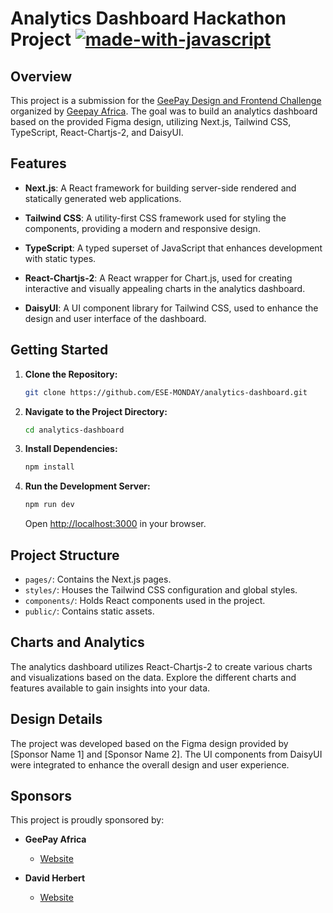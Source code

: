 # Analytics Dashboard Hackathon Project [![made-with-javascript](https://img.shields.io/badge/Made%20with-JavaScript-1f425f.svg)](https://www.javascript.com)

## Overview

This project is a submission for the [GeePay Design and Frontend Challenge](https://www.geegpay.africa/blog/geegpay-design-and-front-end-challenge-unleash-your-creativity) organized by [Geepay Africa](https://www.geegpay.africa/blog/geegpay-design-and-front-end-challenge-unleash-your-creativity). The goal was to build an analytics dashboard based on the provided Figma design, utilizing Next.js, Tailwind CSS, TypeScript, React-Chartjs-2, and DaisyUI.

## Features

- **Next.js**: A React framework for building server-side rendered and statically generated web applications.

- **Tailwind CSS**: A utility-first CSS framework used for styling the components, providing a modern and responsive design.

- **TypeScript**: A typed superset of JavaScript that enhances development with static types.

- **React-Chartjs-2**: A React wrapper for Chart.js, used for creating interactive and visually appealing charts in the analytics dashboard.

- **DaisyUI**: A UI component library for Tailwind CSS, used to enhance the design and user interface of the dashboard.

## Getting Started

1. **Clone the Repository:**
   ```bash
   git clone https://github.com/ESE-MONDAY/analytics-dashboard.git

2. **Navigate to the Project Directory:**
   ```bash
   cd analytics-dashboard
   ```

3. **Install Dependencies:**
   ```bash
   npm install
   ```

4. **Run the Development Server:**
   ```bash
   npm run dev
   ```

   Open [http://localhost:3000](http://localhost:3000) in your browser.

## Project Structure

- `pages/`: Contains the Next.js pages.
- `styles/`: Houses the Tailwind CSS configuration and global styles.
- `components/`: Holds React components used in the project.
- `public/`: Contains static assets.

## Charts and Analytics

The analytics dashboard utilizes React-Chartjs-2 to create various charts and visualizations based on the data. Explore the different charts and features available to gain insights into your data.

## Design Details

The project was developed based on the Figma design provided by [Sponsor Name 1] and [Sponsor Name 2]. The UI components from DaisyUI were integrated to enhance the overall design and user experience.

## Sponsors

This project is proudly sponsored by:

- **GeePay Africa**
  - [Website](https://www.geegpay.africa/)

- **David Herbert**
  - [Website](https://twitter.com/DaveyHert/status/1749791573825433829)




